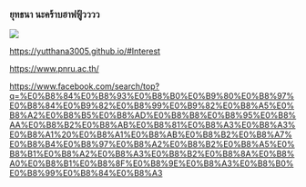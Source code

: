 ### ยุทธนา นะคร้าบฮาฟฟู้วววว
![](https://scontent.fbkk2-8.fna.fbcdn.net/v/t39.30808-6/405050410_1787219735033201_69778749189908235_n.jpg?_nc_cat=100&ccb=1-7&_nc_sid=efb6e6&_nc_eui2=AeGKGzSoWfammybs96oyKAZcTPlYjX8zIEtM-ViNfzMgS-fg26KIdGK51xDvR87_GJ50dZ_A2M4_ptwe3coOcwo9&_nc_ohc=0WRbSni7zusAX8m8ACK&_nc_ht=scontent.fbkk2-8.fna&oh=00_AfCmOh4U-gI2olAPuQvK2DjLm-tE93LyUnm9_cqHreS_kA&oe=658629C7)

https://yutthana3005.github.io/#Interest

https://www.pnru.ac.th/

https://www.facebook.com/search/top?q=%E0%B8%84%E0%B8%93%E0%B8%B0%E0%B9%80%E0%B8%97%E0%B8%84%E0%B9%82%E0%B8%99%E0%B9%82%E0%B8%A5%E0%B8%A2%E0%B8%B5%E0%B8%AD%E0%B8%B8%E0%B8%95%E0%B8%AA%E0%B8%B2%E0%B8%AB%E0%B8%81%E0%B8%A3%E0%B8%A3%E0%B8%A1%20%E0%B8%A1%E0%B8%AB%E0%B8%B2%E0%B8%A7%E0%B8%B4%E0%B8%97%E0%B8%A2%E0%B8%B2%E0%B8%A5%E0%B8%B1%E0%B8%A2%E0%B8%A3%E0%B8%B2%E0%B8%8A%E0%B8%A0%E0%B8%B1%E0%B8%8F%E0%B8%9E%E0%B8%A3%E0%B8%B0%E0%B8%99%E0%B8%84%E0%B8%A3





